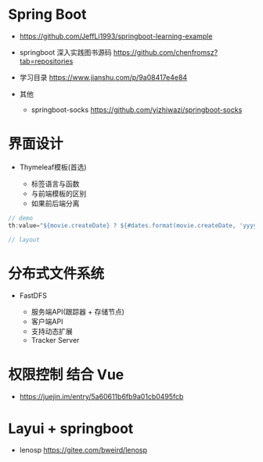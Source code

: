 # Spring Boot

- <https://github.com/JeffLi1993/springboot-learning-example>
- springboot 深入实践图书源码 <https://github.com/chenfromsz?tab=repositories>
- 学习目录 <https://www.jianshu.com/p/9a08417e4e84>
- 其他

  - springboot-socks <https://github.com/yizhiwazi/springboot-socks>

# 界面设计

- Thymeleaf模板(首选)

  - 标签语言与函数
  - 与前端模板的区别
  - 如果前后端分离

```java
// demo
th:value="${movie.createDate} ? ${#dates.format(movie.createDate, 'yyyy-MM-dd')} : ''"

// layout
```

# 分布式文件系统

- FastDFS

  - 服务端API(跟踪器 + 存储节点)
  - 客户端API
  - 支持动态扩展
  - Tracker Server

# 权限控制 结合 Vue

- <https://juejin.im/entry/5a60611b6fb9a01cb0495fcb>

# Layui + springboot

- lenosp <https://gitee.com/bweird/lenosp>
